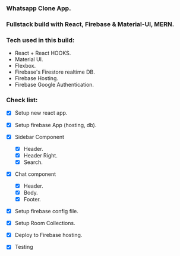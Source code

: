 ### Whatsapp Clone App.

### Fullstack build with React, Firebase & Material-UI, MERN.

### Tech used in this build:

- React + React HOOKS.
- Material UI.
- Flexbox.
- Firebase's Firestore realtime DB.
- Firebase Hosting.
- Firebase Google Authentication.

### Check list:

- [x] Setup new react app.
- [x] Setup firebase App (hosting, db).
- [x] Sidebar Component
  - [x] Header.
  - [x] Header Right.
  - [x] Search.
- [x] Chat component
  - [x] Header.
  - [x] Body.
  - [x] Footer.
- [x] Setup firebase config file.
- [x] Setup Room Collections.

- [x] Deploy to Firebase hosting.
- [x] Testing
